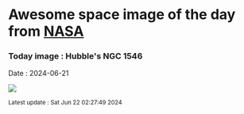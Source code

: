 
# Awesome space image of the day from [NASA](https://api.nasa.gov/)

### Today image : Hubble's NGC 1546
Date : 2024-06-21

![](https://apod.nasa.gov/apod/image/2406/NGC1546compassHST1024.jpg)

<small>Latest update : Sat Jun 22 02:27:49 2024</small>
        